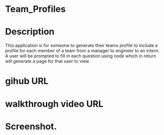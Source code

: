 # Team_Profiles

# Description
This application is for someone to generate their teams profile to include a profile for each member of a team from a manager to engineer to an intern. A user will be prompted to fill in each question using node which in return will generate a page for that user to view.

# gihub URL


# walkthrough video URL


# Screenshot.